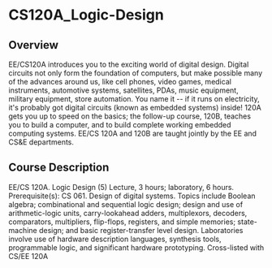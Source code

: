 # CS120A_Logic-Design

## Overview
EE/CS120A introduces you to the exciting world of digital design. Digital circuits not only form the foundation of computers, but make possible many of the advances around us, like cell phones, video games, medical instruments, automotive systems, satellites, PDAs, music equipment, military equipment, store automation. You name it -- if it runs on electricity, it's probably got digital circuits (known as embedded systems) inside! 120A gets you up to speed on the basics; the follow-up course, 120B, teaches you to build a computer, and to build complete working embedded computing systems. EE/CS 120A and 120B are taught jointly by the EE and CS&E departments. 

## Course Description
EE/CS 120A. Logic Design (5) Lecture, 3 hours; laboratory, 6 hours. Prerequisite(s): CS 061. Design of digital systems. Topics include Boolean algebra; combinational and sequential logic design; design and use of arithmetic-logic units, carry-lookahead adders, multiplexors, decoders, comparators, multipliers, flip-flops, registers, and simple memories; state-machine design; and basic register-transfer level design. Laboratories involve use of hardware description languages, synthesis tools, programmable logic, and significant hardware prototyping. Cross-listed with CS/EE 120A
